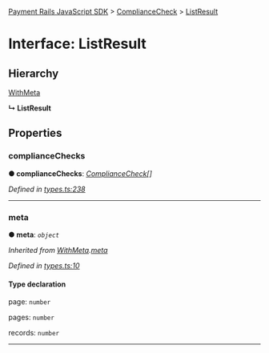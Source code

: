 [Payment Rails JavaScript SDK](../README.md) > [ComplianceCheck](../modules/compliancecheck.md) > [ListResult](../interfaces/compliancecheck.listresult.md)



# Interface: ListResult

## Hierarchy


 [WithMeta](serializer.withmeta.md)

**↳ ListResult**








## Properties
<a id="compliancechecks"></a>

###  complianceChecks

**●  complianceChecks**:  *[ComplianceCheck](compliancecheck.compliancecheck-1.md)[]* 

*Defined in [types.ts:238](https://github.com/PaymentRails/javascript-sdk/blob/d7f3cdf/lib/types.ts#L238)*





___

<a id="meta"></a>

###  meta

**●  meta**:  *`object`* 

*Inherited from [WithMeta](serializer.withmeta.md).[meta](serializer.withmeta.md#meta)*

*Defined in [types.ts:10](https://github.com/PaymentRails/javascript-sdk/blob/d7f3cdf/lib/types.ts#L10)*


#### Type declaration




 page: `number`






 pages: `number`






 records: `number`







___


